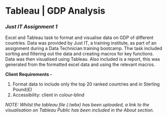 # Tableau | GDP Analysis
###  *Just IT Assignment 1*
Excel and Tableau task to format and visualise data on GDP of different countries. Data was provided by Just IT, a training institute, as part of an assignment during a Data Technician training bootcamp. Thw task included sorting and filtering out the data and creating macros for key functions. Data was then visualised using Tableau. Also included is a report, this was generated from the formatted excel data and using the relevant macros.

**Client Requirements -**

  1. Format data to include only the top 20 ranked countries and in Sterling Pound(£)
  2. Accessibility: client in colour-blind

*NOTE: Whilst the tableau file (.twbx) has been uploaded, a link to the visualisation on Tableau Public has been included in the About section.*
